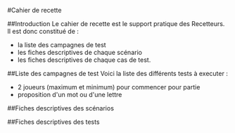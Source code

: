 #Cahier de recette

##Introduction
Le cahier de recette est le support pratique des Recetteurs. Il est donc constitué de :
- la liste des campagnes de test
- les fiches descriptives de chaque scénario
- les fiches descriptives de chaque cas de test.


##Liste des campagnes de test
Voici la liste des différents tests à executer : 
- 2 joueurs (maximum et minimum) pour commencer pour partie
- proposition d'un mot ou d'une lettre



##Fiches descriptives des scénarios

##Fiches descriptives des tests

